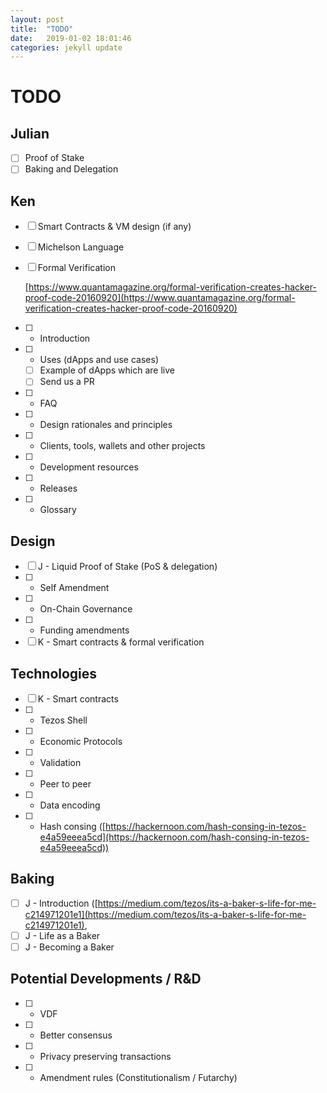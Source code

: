 ```yaml
---
layout: post
title:  "TODO"
date:   2019-01-02 18:01:46
categories: jekyll update
---
```

# TODO

## Julian

- [ ]  Proof of Stake
- [ ]  Baking and Delegation

## Ken

- [ ]  Smart Contracts & VM design (if any)
- [ ]  Michelson Language
- [ ]  Formal Verification

    [https://www.quantamagazine.org/formal-verification-creates-hacker-proof-code-20160920](https://www.quantamagazine.org/formal-verification-creates-hacker-proof-code-20160920)

- [ ]  - Introduction
- [ ]  - Uses (dApps and use cases)
    - [ ]  Example of dApps which are live
    - [ ]  Send us a PR
- [ ]  - FAQ
- [ ]  - Design rationales and principles
- [ ]  - Clients, tools, wallets and other projects
- [ ]  - Development resources
- [ ]  - Releases
- [ ]  - Glossary

## **Design**

- [ ]  J - Liquid Proof of Stake (PoS & delegation)
- [ ]  - Self Amendment
- [ ]  - On-Chain Governance
- [ ]  - Funding amendments
- [ ]  K - Smart contracts & formal verification

## **Technologies**

- [ ]  K - Smart contracts
- [ ]  - Tezos Shell
- [ ]  - Economic Protocols
- [ ]  - Validation
- [ ]  - Peer to peer
- [ ]  - Data encoding
- [ ]  - Hash consing ([https://hackernoon.com/hash-consing-in-tezos-e4a59eeea5cd](https://hackernoon.com/hash-consing-in-tezos-e4a59eeea5cd))

## **Baking**

- [ ]  J - Introduction ([https://medium.com/tezos/its-a-baker-s-life-for-me-c214971201e1](https://medium.com/tezos/its-a-baker-s-life-for-me-c214971201e1),
- [ ]  J - Life as a Baker
- [ ]  J - Becoming a Baker

## **Potential Developments / R&D**

- [ ]  - VDF
- [ ]  - Better consensus
- [ ]  - Privacy preserving transactions
- [ ]  - Amendment rules (Constitutionalism / Futarchy)